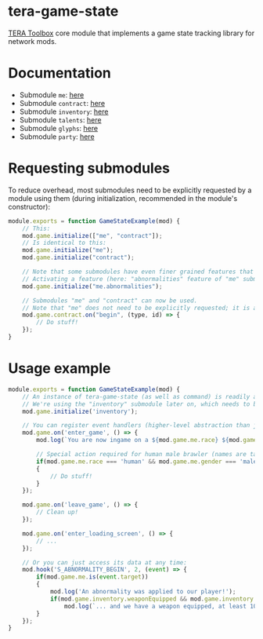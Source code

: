 # tera-game-state
[TERA Toolbox](https://github.com/tera-toolbox/tera-toolbox) core module that implements a game state tracking library for network mods.

# Documentation
- Submodule `me`: [here](doc/me.md)
- Submodule `contract`: [here](doc/contract.md)
- Submodule `inventory`: [here](doc/inventory.md)
- Submodule `talents`: [here](doc/talents.md)
- Submodule `glyphs`: [here](doc/glyphs.md)
- Submodule `party`: [here](doc/party.md)

# Requesting submodules
To reduce overhead, most submodules need to be explicitly requested by a module using them (during initialization, recommended in the module's constructor):
```js
module.exports = function GameStateExample(mod) {
    // This:
    mod.game.initialize(["me", "contract"]);
    // Is identical to this:
    mod.game.initialize("me");
    mod.game.initialize("contract");

    // Note that some submodules have even finer grained features that need to be activated individually (in order to reduce overhead when unused).
    // Activating a feature (here: "abnormalities" feature of "me" submodule) will implicitly also activate the corresponding submodule (here: "me").
    mod.game.initialize("me.abnormalities");

    // Submodules "me" and "contract" can now be used.
    // Note that "me" does not need to be explicitly requested; it is always loaded by default!
    mod.game.contract.on("begin", (type, id) => {
        // Do stuff!
    });
}
```

# Usage example
```js
module.exports = function GameStateExample(mod) {
    // An instance of tera-game-state (as well as command) is readily available through mod.game!
    // We're using the "inventory" submodule later on, which needs to be explicitly enabled in order to avoid overhead if unused (see above)
    mod.game.initialize('inventory');

    // You can register event handlers (higher-level abstraction than just listening to packets)
    mod.game.on('enter_game', () => {
        mod.log(`You are now ingame on a ${mod.game.me.race} ${mod.game.me.gender} ${mod.game.me.class}!`);

        // Special action required for human male brawler (names are taken directly from DC to avoid confusion)
        if(mod.game.me.race === 'human' && mod.game.me.gender === 'male' && mod.game.me.class === 'fighter')
        {
            // Do stuff!
        }
    });

    mod.game.on('leave_game', () => {
        // Clean up!
    });

    mod.game.on('enter_loading_screen', () => {
        // ...
    });

    // Or you can just access its data at any time:
    mod.hook('S_ABNORMALITY_BEGIN', 2, (event) => {
        if(mod.game.me.is(event.target))
        {
            mod.log('An abnormality was applied to our player!');
            if(mod.game.inventory.weaponEquipped && mod.game.inventory.getTotalAmountInBag(6550) >= 10)
                mod.log(`... and we have a weapon equipped, at least 10x Minor Recovery Potables in the bag, and ${mod.game.inventory.money / 10000n} gold!`);
        }
    });
}
```
